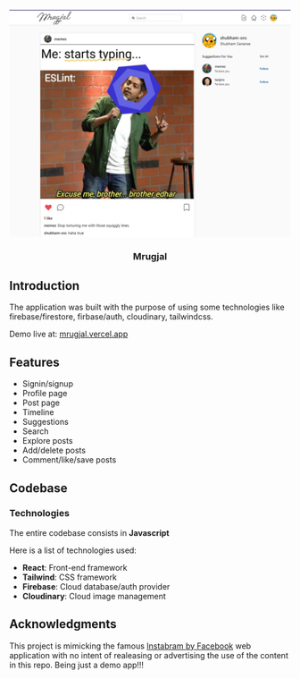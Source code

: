 <div align="center">

[![mrugjal](./public/images/mrugjal-preview.png)](https://github.com/shubham-sns/mrugjal)

### Mrugjal

</div>

## Introduction

The application was built with the purpose of using some technologies like firebase/firestore, firbase/auth, cloudinary, tailwindcss.

Demo live at: [mrugjal.vercel.app](https://mrugjal.vercel.app/)

## Features

- Signin/signup
- Profile page
- Post page
- Timeline
- Suggestions
- Search
- Explore posts
- Add/delete posts
- Comment/like/save posts

## Codebase

### Technologies

The entire codebase consists in **Javascript**

Here is a list of technologies used:

- **React**: Front-end framework
- **Tailwind**: CSS framework
- **Firebase**: Cloud database/auth provider
- **Cloudinary**: Cloud image management

## Acknowledgments

This project is mimicking the famous [Instabram by Facebook](https://www.instagram.com/) web application with no intent of realeasing or advertising the use of the content in this repo. Being just a demo app!!!
